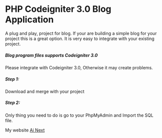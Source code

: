 # PHP Codeigniter 3.0 Blog Application
A plug and play, project for blog. If your are building a simple blog for your project this is a great option. 
It is very easy to integrate with your existing project.

##### Blog program files supports Codeigniter 3.0
Please integrate with Codeigniter 3.0, Otherwise it may create problems.

##### Step 1:
Download and merge with your project

##### Step 2:
Only thing you need to do is go to your PhpMyAdmin and Import the SQL file.

My website [Ai Next](http://ainextengineering.com)
